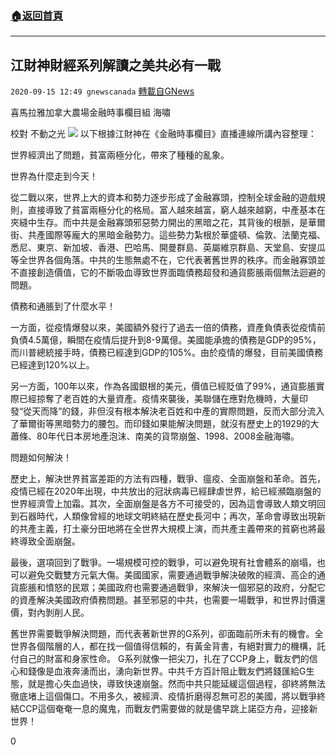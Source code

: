 ###  [:house:返回首頁](https://github.com/ourhimalayas/txt)
---

## 江財神財經系列解讀之美共必有一戰
`2020-09-15 12:49 gnewscanada` [轉載自GNews](https://gnews.org/zh-hant/358221/)

喜馬拉雅加拿大農場金融時事欄目組 海嘯

校對 不動之光
![](https://s3.amazonaws.com/gnews-media-offload/wp-content/uploads/2020/09/15124517/cvffff-1.jpg)
以下根據江財神在《金融時事欄目》直播連線所講內容整理：

世界經濟出了問題，貧富兩極分化，帶來了種種的亂象。

世界為什麼走到今天！

從二戰以來，世界上大的資本和勢力逐步形成了金融寡頭，控制全球金融的遊戲規則，直接導致了貧富兩極分化的格局。富人越來越富，窮人越來越窮，中產基本在夾縫中生存。而中共是金融寡頭邪惡勢力開出的黑暗之花，其背後的根脈，是華爾街、共產國際等龐大的黑暗金融勢力。這些勢力紮根於華盛頓、倫敦、法蘭克福、悉尼、東京、新加坡、香港、巴哈馬、開曼群島、英屬維京群島、天堂島、安提瓜等全世界各個角落。中共的生態無處不在，它代表著舊世界的秩序。而金融寡頭並不直接創造價值，它的不斷吸血導致世界面臨債務超發和通貨膨脹兩個無法迴避的問題。

債務和通脹到了什麼水平！

一方面，從疫情爆發以來，美國額外發行了過去一倍的債務，資產負債表從疫情前負債4.5萬億，瞬間在疫情后提升到8-9萬億。美國能承擔的債務是GDP的95%，而川普總統接手時，債務已經達到GDP的105%。由於疫情的爆發，目前美國債務已經達到120%以上。

另一方面，100年以來，作為各國銀根的美元，價值已經貶值了99%，通貨膨脹實際已經掠奪了老百姓的大量資產。疫情來襲後，美聯儲在應對危機時，大量印發“從天而降”的錢，非但沒有根本解決老百姓和中產的實際問題，反而大部分流入了華爾街等黑暗勢力的腰包。而印錢如果能解決問題，就沒有歷史上的1929的大蕭條、80年代日本房地產泡沫、南美的貨幣崩盤、1998、2008金融海嘯。

問題如何解決！

歷史上，解決世界貧富差距的方法有四種，戰爭、瘟疫、全面崩盤和革命。首先，疫情已經在2020年出現，中共放出的冠狀病毒已經肆虐世界，給已經瀕臨崩盤的世界經濟雪上加霜。其次，全面崩盤是各方不可接受的，因為這會導致人類文明回到石器時代，人類像曾經的地球文明終結在歷史長河中；再次，革命會導致出現新的共產主義，打土豪分田地將在全世界大規模上演，而共產主義帶來的貧窮也將最終導致全面崩盤。

最後，選項回到了戰爭。一場規模可控的戰爭，可以避免現有社會體系的崩塌，也可以避免交戰雙方元氣大傷。美國國家，需要通過戰爭解決破敗的經濟、高企的通貨膨脹和憤怒的民眾；美國政府也需要通過戰爭，來解決一個邪惡的政府，分配它的資產解決美國政府債務問題。甚至邪惡的中共，也需要一場戰爭，和世界討價還價，對內剝削人民。

舊世界需要戰爭解決問題，而代表著新世界的G系列，卻面臨前所未有的機會。全世界各個階層的人，都在找一個值得信賴的，有黃金背書，有絕對實力的機構，託付自己的財富和身家性命。 G系列就像一把尖刀，扎在了CCP身上，戰友們的信心和錢像是血液奔湧而出，湧向新世界。中共千方百計阻止戰友們將錢匯給G生態，就是擔心失血過快，導致快速崩盤。然而中共只能延緩這個過程，卻終將無法徹底堵上這個傷口。不用多久，被經濟、疫情折磨得忍無可忍的美國，將以戰爭終結CCP這個奄奄一息的魔鬼，而戰友們需要做的就是儘早跳上諾亞方舟，迎接新世界！

0
